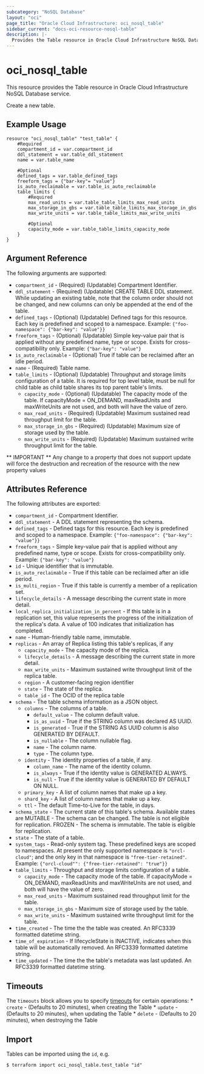 ```yaml
---
subcategory: "NoSQL Database"
layout: "oci"
page_title: "Oracle Cloud Infrastructure: oci_nosql_table"
sidebar_current: "docs-oci-resource-nosql-table"
description: |-
  Provides the Table resource in Oracle Cloud Infrastructure NoSQL Database service
---
```


# oci_nosql_table
This resource provides the Table resource in Oracle Cloud Infrastructure NoSQL Database service.

Create a new table.

## Example Usage

```hcl
resource "oci_nosql_table" "test_table" {
	#Required
	compartment_id = var.compartment_id
	ddl_statement = var.table_ddl_statement
	name = var.table_name

	#Optional
	defined_tags = var.table_defined_tags
	freeform_tags = {"bar-key"= "value"}
	is_auto_reclaimable = var.table_is_auto_reclaimable
	table_limits {
		#Required
		max_read_units = var.table_table_limits_max_read_units
		max_storage_in_gbs = var.table_table_limits_max_storage_in_gbs
		max_write_units = var.table_table_limits_max_write_units

		#Optional
		capacity_mode = var.table_table_limits_capacity_mode
	}
}
```

## Argument Reference

The following arguments are supported:

* `compartment_id` - (Required) (Updatable) Compartment Identifier.
* `ddl_statement` - (Required) (Updatable) CREATE TABLE DDL statement. While updating an existing table, note that the column order should not be changed, and new columns can only be appended at the end of the table.
* `defined_tags` - (Optional) (Updatable) Defined tags for this resource. Each key is predefined and scoped to a namespace.  Example: `{"foo-namespace": {"bar-key": "value"}}` 
* `freeform_tags` - (Optional) (Updatable) Simple key-value pair that is applied without any predefined name, type or scope. Exists for cross-compatibility only. Example: `{"bar-key": "value"}` 
* `is_auto_reclaimable` - (Optional) True if table can be reclaimed after an idle period.
* `name` - (Required) Table name.
* `table_limits` - (Optional) (Updatable) Throughput and storage limits configuration of a table. It is required for top level table, must be null for child table as child table shares its top parent table's limits.
	* `capacity_mode` - (Optional) (Updatable) The capacity mode of the table.  If capacityMode = ON_DEMAND, maxReadUnits and maxWriteUnits are not used, and both will have the value of zero. 
	* `max_read_units` - (Required) (Updatable) Maximum sustained read throughput limit for the table.
	* `max_storage_in_gbs` - (Required) (Updatable) Maximum size of storage used by the table.
	* `max_write_units` - (Required) (Updatable) Maximum sustained write throughput limit for the table.


** IMPORTANT **
Any change to a property that does not support update will force the destruction and recreation of the resource with the new property values

## Attributes Reference

The following attributes are exported:

* `compartment_id` - Compartment Identifier.
* `ddl_statement` - A DDL statement representing the schema.
* `defined_tags` - Defined tags for this resource. Each key is predefined and scoped to a namespace.  Example: `{"foo-namespace": {"bar-key": "value"}}` 
* `freeform_tags` - Simple key-value pair that is applied without any predefined name, type or scope. Exists for cross-compatibility only. Example: `{"bar-key": "value"}` 
* `id` - Unique identifier that is immutable.
* `is_auto_reclaimable` - True if this table can be reclaimed after an idle period.
* `is_multi_region` - True if this table is currently a member of a replication set.
* `lifecycle_details` - A message describing the current state in more detail. 
* `local_replica_initialization_in_percent` - If this table is in a replication set, this value represents the progress of the initialization of the replica's data.  A value of 100 indicates that initialization has completed. 
* `name` - Human-friendly table name, immutable.
* `replicas` - An array of Replica listing this table's replicas, if any
	* `capacity_mode` - The capacity mode of the replica. 
	* `lifecycle_details` - A message describing the current state in more detail. 
	* `max_write_units` - Maximum sustained write throughput limit of the replica table. 
	* `region` - A customer-facing region identifier
	* `state` - The state of the replica.
	* `table_id` - The OCID of the replica table
* `schema` - The table schema information as a JSON object.
	* `columns` - The columns of a table.
		* `default_value` - The column default value.
		* `is_as_uuid` - True if the STRING column was declared AS UUID.
		* `is_generated` - True if the STRING AS UUID column is also GENERATED BY DEFAULT. 
		* `is_nullable` - The column nullable flag.
		* `name` - The column name.
		* `type` - The column type.
	* `identity` - The identity properties of a table, if any.
		* `column_name` - The name of the identity column.
		* `is_always` - True if the identity value is GENERATED ALWAYS.
		* `is_null` - True if the identity value is GENERATED BY DEFAULT ON NULL.
	* `primary_key` - A list of column names that make up a key.
	* `shard_key` - A list of column names that make up a key.
	* `ttl` - The default Time-to-Live for the table, in days.
* `schema_state` - The current state of this table's schema. Available states are MUTABLE - The schema can be changed. The table is not eligible for replication. FROZEN - The schema is immutable. The table is eligible for replication. 
* `state` - The state of a table.
* `system_tags` - Read-only system tag. These predefined keys are scoped to namespaces.  At present the only supported namespace is `"orcl-cloud"`; and the only key in that namespace is `"free-tier-retained"`. Example: `{"orcl-cloud"": {"free-tier-retained": "true"}}` 
* `table_limits` - Throughput and storage limits configuration of a table.
	* `capacity_mode` - The capacity mode of the table.  If capacityMode = ON_DEMAND, maxReadUnits and maxWriteUnits are not used, and both will have the value of zero. 
	* `max_read_units` - Maximum sustained read throughput limit for the table.
	* `max_storage_in_gbs` - Maximum size of storage used by the table.
	* `max_write_units` - Maximum sustained write throughput limit for the table.
* `time_created` - The time the the table was created. An RFC3339 formatted datetime string. 
* `time_of_expiration` - If lifecycleState is INACTIVE, indicates when this table will be automatically removed. An RFC3339 formatted datetime string. 
* `time_updated` - The time the the table's metadata was last updated. An RFC3339 formatted datetime string. 

## Timeouts

The `timeouts` block allows you to specify [timeouts](https://registry.terraform.io/providers/oracle/oci/latest/docs/guides/changing_timeouts) for certain operations:
	* `create` - (Defaults to 20 minutes), when creating the Table
	* `update` - (Defaults to 20 minutes), when updating the Table
	* `delete` - (Defaults to 20 minutes), when destroying the Table


## Import

Tables can be imported using the `id`, e.g.

```
$ terraform import oci_nosql_table.test_table "id"
```

